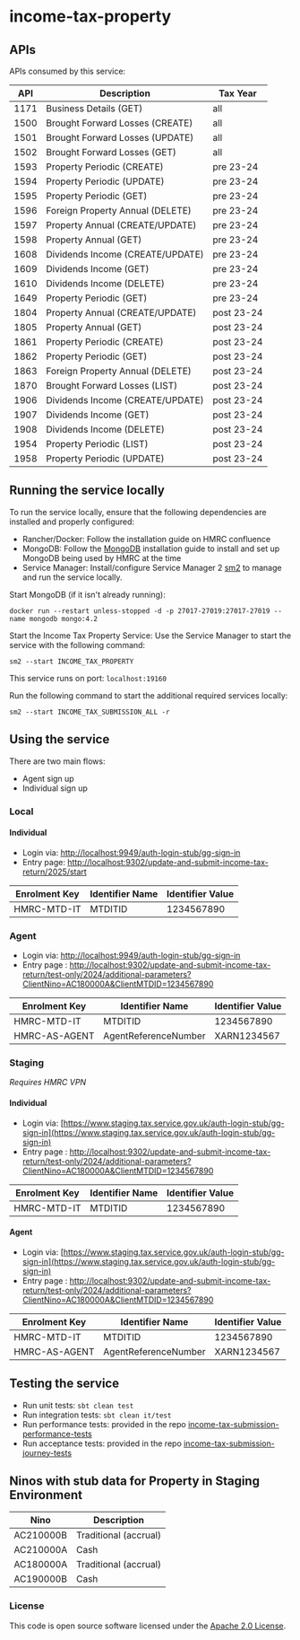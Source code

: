
# income-tax-property

## APIs

APIs consumed by this service:

| API | Description                      | Tax Year   |
|-----|----------------------------------|------------|
| 1171 | Business Details (GET)           | all        |
| 1500 | Brought Forward Losses (CREATE)  | all        |
| 1501 | Brought Forward Losses (UPDATE)  | all        |
| 1502 | Brought Forward Losses (GET)     | all        |
| 1593 | Property Periodic (CREATE)       | pre 23-24  |
| 1594 | Property Periodic (UPDATE)       | pre 23-24  |
| 1595 | Property Periodic (GET)          | pre 23-24  |
| 1596 | Foreign Property Annual (DELETE) | pre 23-24  |
| 1597 | Property Annual (CREATE/UPDATE)  | pre 23-24  |
| 1598 | Property Annual (GET)            | pre 23-24  |
| 1608 | Dividends Income (CREATE/UPDATE) | pre 23-24  |
| 1609 | Dividends Income (GET)           | pre 23-24  |
| 1610 | Dividends Income (DELETE)        | pre 23-24  |
| 1649 | Property Periodic (GET)          | pre 23-24  |
| 1804 | Property Annual (CREATE/UPDATE)  | post 23-24 |
| 1805 | Property Annual (GET)            | post 23-24 |
| 1861 | Property Periodic (CREATE)       | post 23-24 |
| 1862 | Property Periodic (GET)          | post 23-24 |
| 1863 | Foreign Property Annual (DELETE) | post 23-24 |
| 1870 | Brought Forward Losses (LIST)    | post 23-24 |
| 1906 | Dividends Income (CREATE/UPDATE) | post 23-24 |
| 1907 | Dividends Income (GET)           | post 23-24 |
| 1908 | Dividends Income (DELETE)        | post 23-24 |
| 1954 | Property Periodic (LIST)         | post 23-24 |
| 1958 | Property Periodic (UPDATE)       | post 23-24 |

## Running the service locally

To run the service locally, ensure that the following dependencies are installed and properly configured:

- Rancher/Docker: Follow the installation guide on HMRC confluence 
- MongoDB: Follow the [MongoDB](https://docs.mongodb.com/manual/installation/) installation guide to install and set up MongoDB being used by HMRC at the time
- Service Manager: Install/configure Service Manager 2 [sm2](https://github.com/hmrc/sm2) to manage and run the service locally.

Start MongoDB (if it isn't already running):

    docker run --restart unless-stopped -d -p 27017-27019:27017-27019 --name mongodb mongo:4.2

Start the Income Tax Property Service: Use the Service Manager to start the service with the following command:

    sm2 --start INCOME_TAX_PROPERTY

This service runs on port: `localhost:19160`

Run the following command to start the additional required services locally:

    sm2 --start INCOME_TAX_SUBMISSION_ALL -r

## Using the service

There are two main flows:

* Agent sign up
* Individual sign up

### Local

#### Individual
* Login via: [http://localhost:9949/auth-login-stub/gg-sign-in](http://localhost:9949/auth-login-stub/gg-sign-in)
* Entry page: [http://localhost:9302/update-and-submit-income-tax-return/2025/start](http://localhost:9302/update-and-submit-income-tax-return/2025/start)

| Enrolment Key | Identifier Name | Identifier Value |
|---------------|-----------------|------------------|
| HMRC-MTD-IT   | MTDITID         | 1234567890       |


### Agent
* Login via: [http://localhost:9949/auth-login-stub/gg-sign-in](http://localhost:9949/auth-login-stub/gg-sign-in)
* Entry page : [http://localhost:9302/update-and-submit-income-tax-return/test-only/2024/additional-parameters?ClientNino=AC180000A&ClientMTDID=1234567890](http://localhost:9302/update-and-submit-income-tax-return/test-only/2024/additional-parameters?ClientNino=AC180000A&ClientMTDID=1234567890)

| Enrolment Key  | Identifier Name      | Identifier Value	 |
|----------------|----------------------|-------------------|
| HMRC-MTD-IT    | MTDITID              | 1234567890        |
| HMRC-AS-AGENT  | AgentReferenceNumber | XARN1234567       |

### Staging

*Requires HMRC VPN*

#### Individual
* Login via: [https://www.staging.tax.service.gov.uk/auth-login-stub/gg-sign-in](https://www.staging.tax.service.gov.uk/auth-login-stub/gg-sign-in)
* Entry page : [http://localhost:9302/update-and-submit-income-tax-return/test-only/2024/additional-parameters?ClientNino=AC180000A&ClientMTDID=1234567890](http://localhost:9302/update-and-submit-income-tax-return/test-only/2024/additional-parameters?ClientNino=AC180000A&ClientMTDID=1234567890)

| Enrolment Key | Identifier Name | Identifier Value |
|---------------|-----------------|------------------|
| HMRC-MTD-IT   | MTDITID         | 1234567890       |

#### Agent
* Login via: [https://www.staging.tax.service.gov.uk/auth-login-stub/gg-sign-in](https://www.staging.tax.service.gov.uk/auth-login-stub/gg-sign-in)
* Entry page : [http://localhost:9302/update-and-submit-income-tax-return/test-only/2024/additional-parameters?ClientNino=AC180000A&ClientMTDID=1234567890](http://localhost:9302/update-and-submit-income-tax-return/test-only/2024/additional-parameters?ClientNino=AC180000A&ClientMTDID=1234567890)

| Enrolment Key  | Identifier Name      | Identifier Value	 |
|----------------|----------------------|-------------------|
| HMRC-MTD-IT    | MTDITID              | 1234567890        |
| HMRC-AS-AGENT  | AgentReferenceNumber | XARN1234567       |


## Testing the service

* Run unit tests: `sbt clean test`
* Run integration tests: `sbt clean it/test`
* Run performance tests: provided in the repo [income-tax-submission-performance-tests](https://github.com/hmrc/income-tax-submission-performance-tests)
* Run acceptance tests: provided in the repo [income-tax-submission-journey-tests](https://github.com/hmrc/income-tax-submission-journey-tests)


## Ninos with stub data for Property in Staging Environment

| Nino      | Description           |
|-----------|-----------------------|
| AC210000B | Traditional (accrual) |
| AC210000A | Cash                  |
| AC180000A | Traditional (accrual) | 
| AC190000B | Cash                  |

### License

This code is open source software licensed under the [Apache 2.0 License]("http://www.apache.org/licenses/LICENSE-2.0.html").
